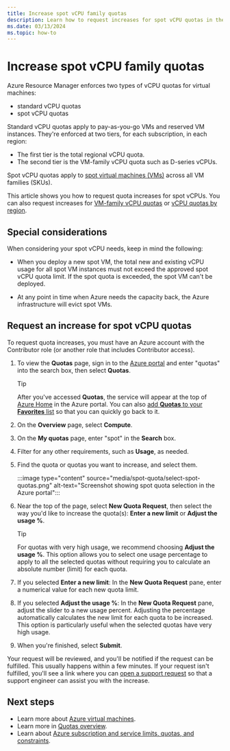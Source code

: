 ```yaml
---
title: Increase spot vCPU family quotas
description: Learn how to request increases for spot vCPU quotas in the Azure portal.
ms.date: 03/13/2024
ms.topic: how-to
---
```


# Increase spot vCPU family quotas

Azure Resource Manager enforces two types of vCPU quotas for virtual machines:

- standard vCPU quotas
- spot vCPU quotas

Standard vCPU quotas apply to pay-as-you-go VMs and reserved VM instances. They're enforced at two tiers, for each subscription, in each region:

- The first tier is the total regional vCPU quota.
- The second tier is the VM-family vCPU quota such as D-series vCPUs.

Spot vCPU quotas apply to [spot virtual machines (VMs)](../virtual-machines/spot-vms.md) across all VM families (SKUs).

This article shows you how to request quota increases for spot vCPUs. You can also request increases for [VM-family vCPU quotas](per-vm-quota-requests.md) or [vCPU quotas by region](regional-quota-requests.md).

## Special considerations

When considering your spot vCPU needs, keep in mind the following:

- When you deploy a new spot VM, the total new and existing vCPU usage for all spot VM instances must not exceed the approved spot vCPU quota limit. If the spot quota is exceeded, the spot VM can't be deployed.

- At any point in time when Azure needs the capacity back, the Azure infrastructure will evict spot VMs.

## Request an increase for spot vCPU quotas

To request quota increases, you must have an Azure account with the Contributor role (or another role that includes Contributor access).

1. To view the **Quotas** page, sign in to the [Azure portal](https://portal.azure.com) and enter "quotas" into the search box, then select **Quotas**.

   > [!TIP]
   > After you've accessed **Quotas**, the service will appear at the top of [Azure Home](https://portal.azure.com/#home) in the Azure portal. You can also [add **Quotas** to your **Favorites** list](../azure-portal/azure-portal-add-remove-sort-favorites.md) so that you can quickly go back to it.

1. On the **Overview** page, select **Compute**.
1. On the **My quotas** page, enter "spot" in the **Search** box.
1. Filter for any other requirements, such as **Usage**, as needed.
1. Find the quota or quotas you want to increase, and select them.

   :::image type="content" source="media/spot-quota/select-spot-quotas.png" alt-text="Screenshot showing spot quota selection in the Azure portal":::

1. Near the top of the page, select **New Quota Request**, then select the way you'd like to increase the quota(s): **Enter a new limit** or **Adjust the usage %**.

   > [!TIP]
   > For quotas with very high usage, we recommend choosing **Adjust the usage %**. This option allows you to select one usage percentage to apply to all the selected quotas without requiring you to calculate an absolute number (limit) for each quota.

1. If you selected **Enter a new limit**: In the **New Quota Request** pane, enter a numerical value for each new quota limit.

1. If you selected **Adjust the usage %**: In the **New Quota Request** pane, adjust the slider to a new usage percent. Adjusting the percentage automatically calculates the new limit for each quota to be increased. This option is particularly useful when the selected quotas have very high usage.

1. When you're finished, select **Submit**.

Your request will be reviewed, and you'll be notified if the request can be fulfilled. This usually happens within a few minutes. If your request isn't fulfilled, you'll see a link where you can [open a support request](../azure-portal/supportability/how-to-create-azure-support-request.md) so that a support engineer can assist you with the increase.

## Next steps

- Learn more about [Azure virtual machines](../virtual-machines/spot-vms.md).
- Learn more in [Quotas overview](quotas-overview.md).
- Learn about [Azure subscription and service limits, quotas, and constraints](../azure-resource-manager/management/azure-subscription-service-limits.md).
